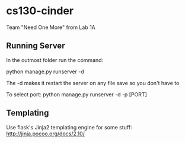 # cs130-cinder
Team "Need One More" from Lab 1A

Running Server
------------------
In the outmost folder run the command:

python manage.py runserver -d

The -d makes it restart the server on any file save so you don't have to

To select port:
  python manage.py runserver -d -p [PORT]

Templating
-------------------
Use flask's Jinja2 templating engine for some stuff:
http://jinja.pocoo.org/docs/2.10/
